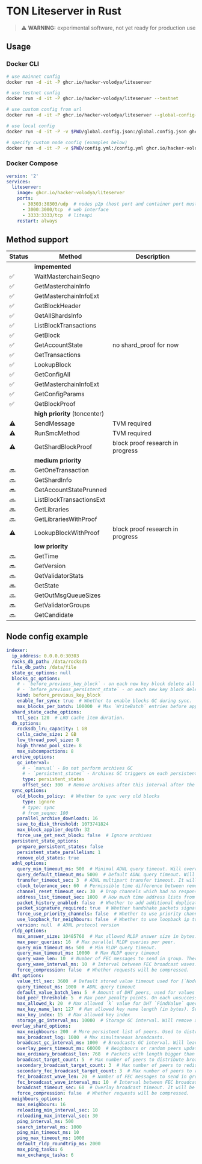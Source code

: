 # TON Liteserver in Rust

> :warning: **WARNING:** experimental software, not yet ready for production use

## Usage

### Docker CLI
```bash
# use mainnet config
docker run -d -it -P ghcr.io/hacker-volodya/liteserver

# use testnet config
docker run -d -it -P ghcr.io/hacker-volodya/liteserver --testnet

# use custom config from url
docker run -d -it -P ghcr.io/hacker-volodya/liteserver --global-config-url https://example.com/global.config.json

# use local config
docker run -d -it -P -v $PWD/global.config.json:/global.config.json ghcr.io/hacker-volodya/liteserver --global-config-path /global.config.json

# specify custom node config (examples below)
docker run -d -it -P -v $PWD/config.yml:/config.yml ghcr.io/hacker-volodya/liteserver --config /config.yml
```

### Docker Compose
```yaml
version: '2'
services:
  liteserver:
    image: ghcr.io/hacker-volodya/liteserver
    ports:
      - 30303:30303/udp  # nodes p2p (host port and container port must be equal, container port is specified in config.yml)
      - 3000:3000/tcp  # web interface
      - 3333:3333/tcp  # liteapi
    restart: always
```

## Method support
| Status | Method | Description |
|--------|--------|-------------|
| | **impemented**
| ✅ | WaitMasterchainSeqno
| ✅ | GetMasterchainInfo
| ✅ | GetMasterchainInfoExt
| ✅ | GetBlockHeader
| ✅ | GetAllShardsInfo
| ✅ | ListBlockTransactions
| ✅ | GetBlock
| ✅ | GetAccountState | no shard_proof for now
| ✅ | GetTransactions
| ✅ | LookupBlock
| ✅ | GetConfigAll
| ✅ | GetMasterchainInfoExt
| ✅ | GetConfigParams
| ✅ | GetBlockProof
| | **high priority** (toncenter)
| ⚠️ | SendMessage | TVM required
| ⚠️ | RunSmcMethod | TVM required
| ⚠️ | GetShardBlockProof | block proof research in progress
| | **medium priority**
| 🔜 | GetOneTransaction
| 🔜 | GetShardInfo
| 🔜 | GetAccountStatePrunned
| 🔜 | ListBlockTransactionsExt
| 🔜 | GetLibraries
| 🔜 | GetLibrariesWithProof
| ⚠️ | LookupBlockWithProof | block proof research in progress
| | **low priority**
| 🔜 | GetTime
| 🔜 | GetVersion
| 🔜 | GetValidatorStats
| 🔜 | GetState
| 🔜 | GetOutMsgQueueSizes
| 🔜 | GetValidatorGroups
| 🔜 | GetCandidate

## Node config example
```yaml
indexer:
  ip_address: 0.0.0.0:30303
  rocks_db_path: /data/rocksdb
  file_db_path: /data/file
  state_gc_options: null
  blocks_gc_options:
    # - `before_previous_key_block` - on each new key block delete all blocks before the previous one
    # - `before_previous_persistent_state` - on each new key block delete all blocks before the previous key block with persistent state
    kind: before_previous_key_block
    enable_for_sync: true  # Whether to enable blocks GC during sync.
    max_blocks_per_batch: 100000  # Max `WriteBatch` entries before apply
  shard_state_cache_options:
    ttl_sec: 120  # LRU cache item duration.
  db_options:
    rocksdb_lru_capacity: 1 GB
    cells_cache_size: 2 GB
    low_thread_pool_size: 8
    high_thread_pool_size: 8
    max_subcompactions: 8
  archive_options:
    gc_interval:
      # - `manual` - Do not perform archives GC
      # - `persistent_states` - Archives GC triggers on each persistent state
      type: persistent_states
      offset_sec: 300  # Remove archives after this interval after the new persistent state
  sync_options:
    old_blocks_policy:  # Whether to sync very old blocks
      type: ignore
      # type: sync
      # from_seqno: 100
    parallel_archive_downloads: 16
    save_to_disk_threshold: 1073741824
    max_block_applier_depth: 32
    force_use_get_next_block: false  # Ignore archives
  persistent_state_options:
    prepare_persistent_states: false
    persistent_state_parallelism: 1
    remove_old_states: true
  adnl_options:
    query_min_timeout_ms: 500  # Minimal ADNL query timeout. Will override the used timeout if it is less.
    query_default_timeout_ms: 5000  # Default ADNL query timeout. Will be used if no timeout is specified.
    transfer_timeout_sec: 3  # ADNL multipart transfer timeout. It will drop the transfer if it is not completed within this timeout.
    clock_tolerance_sec: 60  # Permissible time difference between remote and local clocks.
    channel_reset_timeout_sec: 30  # Drop channels which had no response for this amount of time.
    address_list_timeout_sec: 1000  # How much time address lists from packets should be valid.
    packet_history_enabled: false  # Whether to add additional duplicated packets check.
    packet_signature_required: true  # Whether handshake packets signature is mandatory.
    force_use_priority_channels: false  # Whether to use priority channels for queries.
    use_loopback_for_neighbours: false  # Whether to use loopback ip to communicate with nodes on the same ip
    version: null  # ADNL protocol version
  rldp_options:
    max_answer_size: 10485760  # Max allowed RLDP answer size in bytes. Query will be rejected if answer is bigger.
    max_peer_queries: 16  # Max parallel RLDP queries per peer.
    query_min_timeout_ms: 500  # Min RLDP query timeout.
    query_max_timeout_ms: 10000  # Max RLDP query timeout
    query_wave_len: 10  # Number of FEC messages to send in group. There will be a short delay between them.
    query_wave_interval_ms: 10  # Interval between FEC broadcast waves.
    force_compression: false  # Whether requests will be compressed.
  dht_options:
    value_ttl_sec: 3600  # Default stored value timeout used for [`Node::store_overlay_node`] and [`Node::store_address`]
    query_timeout_ms: 1000  # ADNL query timeout
    default_value_batch_len: 5  # Amount of DHT peers, used for values search
    bad_peer_threshold: 5  # Max peer penalty points. On each unsuccessful query every peer gains 2 points, and then they are reduced by one on each good action.
    max_allowed_k: 20  # Max allowed `k` value for DHT `FindValue` query.
    max_key_name_len: 127  # Max allowed key name length (in bytes). See [`everscale_network::proto::dht::Key`]
    max_key_index: 15  # Max allowed key index
    storage_gc_interval_ms: 10000  # Storage GC interval. Will remove all outdated entries
  overlay_shard_options:
    max_neighbours: 200  # More persistent list of peers. Used to distribute broadcasts.
    max_broadcast_log: 1000  # Max simultaneous broadcasts.
    broadcast_gc_interval_ms: 1000  # Broadcasts GC interval. Will leave at most `max_broadcast_log` each iteration.
    overlay_peers_timeout_ms: 60000  # Neighbours or random peers update interval.
    max_ordinary_broadcast_len: 768  # Packets with length bigger than this will be sent using FEC broadcast.
    broadcast_target_count: 5  # Max number of peers to distribute broadcast to.
    secondary_broadcast_target_count: 3  # Max number of peers to redistribute ordinary broadcast to.
    secondary_fec_broadcast_target_count: 3  # Max number of peers to redistribute FEC broadcast to.
    fec_broadcast_wave_len: 20  # Number of FEC messages to send in group. There will be a short delay between them.
    fec_broadcast_wave_interval_ms: 10  # Interval between FEC broadcast waves.
    broadcast_timeout_sec: 60  # Overlay broadcast timeout. It will be forcefully dropped if not received in this time.
    force_compression: false  # Whether requests will be compressed.
  neighbours_options:
    max_neighbours: 16
    reloading_min_interval_sec: 10
    reloading_max_interval_sec: 30
    ping_interval_ms: 500
    search_interval_ms: 1000
    ping_min_timeout_ms: 10
    ping_max_timeout_ms: 1000
    default_rldp_roundtrip_ms: 2000
    max_ping_tasks: 6
    max_exchange_tasks: 6
```
